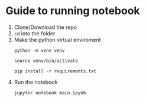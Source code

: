 # Guide to running notebook

1. Clone/Download the repo 
2. ```cd``` into the folder
3. Make the python virtual enviroment
   ```
   python -m venv venv 

   source venv/bin/activate 

   pip install -r requirements.txt
   ```
1. Run the notebook
   ``` 
   jupyter notebook main.ipynb 
   ``` 